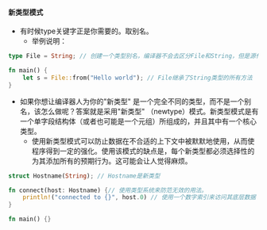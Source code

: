 #### 新类型模式

- 有时候type关键字正是你需要的。取别名。
    - 举例说明：

``` rust
type File = String; // 创建一个类型别名，编译器不会去区分File和String，但是源代码会

fn main() {
    let s = File::from("Hello world"); // File继承了String类型的所有方法
}
```

- 如果你想让编译器人为你的"新类型" 是一个完全不同的类型，而不是一个别名，该怎么做呢？答案就是采用"新类型"
  （newtype）模式。新类型模式是有一个单字段结构体（或者也可能是一个元组）所组成的，并且其中有一个核心类型。
    - 使用新类型模式可以防止数据在不合适的上下文中被默默地使用，从而使程序得到一定的强化。使用该模式的缺点是，每个新类型都必须选择性的为其添加所有的预期行为。这可能会让人觉得麻烦。

``` rust
struct Hostname(String); // Hostname是新类型

fn connect(host: Hostname) {// 使用类型系统来防范无效的用法。
    println!("connected to {}", host.0) // 使用一个数字索引来访问其底层数据
}

fn main() {}
```